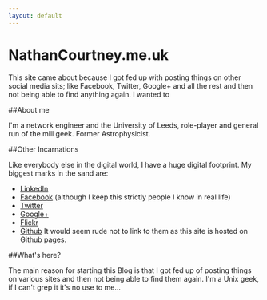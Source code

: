 ```yaml
---
layout: default
---
```


<div class="jumbotron"><h1 class="text-center">NathanCourtney.me.uk</h1></div>

This site came about because I got fed up with posting things on other social media sits; like Facebook, Twitter, Google+ and all the rest and then not being able to find anything again. I wanted to 

##About me

I'm a network engineer and the University of Leeds, role-player and general run of the mill geek. Former Astrophysicist.

##Other Incarnations

Like everybody else in the digital world, I have a huge digital footprint. My biggest marks in the sand are:

 * [LinkedIn](http://www.linkedin.com/in/njdcourtney "LinkedIn")
 * [Facebook](https://www.facebook.com/nathan.courtney "Facebook") (although I keep this strictly people I know in real life)
 * [Twitter](https://twitter.com/njdcourtney "Twitter")
 * [Google+](https://plus.google.com/u/0/117231199434787742406/ "Google+")
 * [Flickr](http://www.flickr.com/photos/njdcourtney/ "Flickr")
 * [Github](https://github.com/njdcourtney "Github") It would seem rude not to link to them as this site is hosted on Github pages.
 
##What's here?

The main reason for starting this Blog is that I got fed up of posting things on various sites and then not being able to find them again. I'm a Unix geek, if I can't grep it it's no use to me...